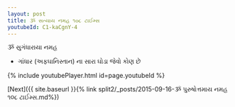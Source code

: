 ```yaml
---
layout: post
title: ૐ સત્યાય નમહ ૧૦૮ ટાઈમ્સ
youtubeId: C1-kaCgnY-4
---
```

 
 
 ૐ સુગંધારાયા નમહ  
 
 -  ગાંધાર (અફઘાનિસ્તાન) ના સારા ઘોડા જેવો કોણ છે 
 
  
 
  
 
 
 
 
 
 


{% include youtubePlayer.html id=page.youtubeId %}
 
[Next]({{ site.baseurl }}{% link  split2/_posts/2015-09-16-ૐ પુરુષોત્તમાય નમહ ૧૦૮ ટાઈમ્સ.md%})
 
